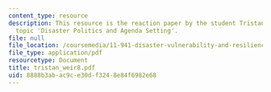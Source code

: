 ```yaml
---
content_type: resource
description: This resource is the reaction paper by the student Tristan Weir on the
  topic 'Disaster Politics and Agenda Setting'.
file: null
file_location: /coursemedia/11-941-disaster-vulnerability-and-resilience-spring-2005/8888b3abac9ce30df3248e84f6982e68_tristan_weir8.pdf
file_type: application/pdf
resourcetype: Document
title: tristan_weir8.pdf
uid: 8888b3ab-ac9c-e30d-f324-8e84f6982e68
---
```

